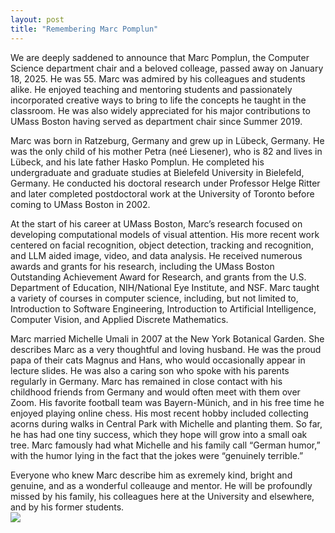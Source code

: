 ```yaml
---
layout: post
title: "Remembering Marc Pomplun"
---
```

We are deeply saddened to announce that Marc Pomplun, the Computer Science department chair and a beloved colleage, passed away on January 18, 2025. He was 55. Marc was admired by his colleagues and students alike. He enjoyed teaching and mentoring students and passionately incorporated creative ways to bring to life the concepts he taught in the classroom.  He was also widely appreciated for his major contributions to UMass Boston having served as department chair since Summer 2019.  

Marc was born in Ratzeburg, Germany and grew up in Lübeck, Germany. He was the only child of his mother Petra (neé Liesener), who is 82 and lives in Lübeck, and his late father Hasko Pomplun. He completed his undergraduate and graduate studies at Bielefeld University in Bielefeld, Germany. He conducted his doctoral research under Professor Helge Ritter and later completed postdoctoral work at the University of Toronto before coming to UMass Boston in 2002.

At the start of his career at UMass Boston, Marc’s research focused on developing computational models of visual attention. His more recent work centered on facial recognition, object detection, tracking and recognition, and LLM aided image, video, and data analysis. He received numerous awards and grants for his research, including the UMass Boston Outstanding Achievement Award for Research, and grants from the U.S. Department of Education, NIH/National Eye Institute, and NSF. Marc taught a variety of courses in computer science, including, but not limited to, Introduction to Software Engineering, Introduction to Artificial Intelligence, Computer Vision, and Applied Discrete Mathematics.

Marc married Michelle Umali in 2007 at the New York Botanical Garden. She describes Marc as a very thoughtful and loving husband. He was the proud papa of their cats Magnus and Hans, who would occasionally appear in lecture slides. He was also a caring son who spoke with his parents regularly in Germany. Marc has remained in close contact with his childhood friends from Germany and would often meet with them over Zoom. His favorite football team was Bayern-Münich, and in his free time he enjoyed playing online chess. His most recent hobby included collecting acorns during walks in Central Park with Michelle and planting them. So far, he has had one tiny success, which they hope will grow into a small oak tree. Marc famously had what Michelle and his family call “German humor,” with the humor lying in the fact that the jokes were “genuinely terrible.”

Everyone who knew Marc describe him as exremely kind, bright and genuine, and as a wonderful colleauge and mentor. He will be profoundly missed by his family, his colleagues here at the University and elsewhere, and by his former students. 
<br>
<img src="/WEB/images/people/Marc_Pomplun.jpg">

